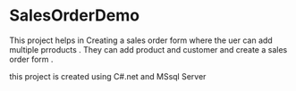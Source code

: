 # SalesOrderDemo
This project helps in Creating a sales order form where  the uer can add multiple 
prroducts . They can add product and customer and create a sales order form .

this project is created using C#.net and MSsql Server
